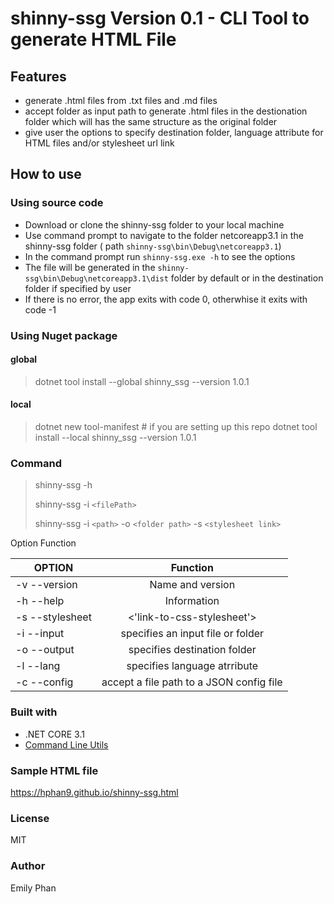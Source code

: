 # shinny-ssg Version 0.1 - CLI Tool to generate HTML File

## Features
* generate .html files from .txt files and .md files
* accept folder as input path to generate .html files in the destionation folder which will has the same structure as the original folder
* give user the options to specify destination folder, language attribute for HTML files and/or stylesheet url link 

## How to use

### Using source code
* Download or clone the shinny-ssg folder to your local machine
* Use command prompt to navigate to the folder netcoreapp3.1 in the shinny-ssg folder ( path `shinny-ssg\bin\Debug\netcoreapp3.1`)
* In the command prompt run `shinny-ssg.exe -h` to see the options
* The file will be generated in the `shinny-ssg\bin\Debug\netcoreapp3.1\dist` folder by default or in the destination folder if specified by user
* If there is no error, the app exits with code 0, otherwhise it exits with code -1

### Using Nuget package
#### global
> dotnet tool install --global shinny_ssg --version 1.0.1
>
#### local
> dotnet new tool-manifest # if you are setting up this repo
> dotnet tool install --local shinny_ssg --version 1.0.1

### Command
> shinny-ssg -h 
> 
> shinny-ssg -i `<filePath>` 
>
> shinny-ssg -i `<path>` -o `<folder path>` -s `<stylesheet link>`

Option	Function
 

| OPTION             | Function                            | 
| ------------------ |:-----------------------------------:| 
| -v --version       | 	Name and version                   | 
| -h --help          |  Information                        |   
| -s --stylesheet    | <'link-to-css-stylesheet'>	       | 
| -i --input         | specifies an input file or folder   | 
| -o --output        | specifies destination folder        | 
| -l --lang          | specifies language atrribute        | 
| -c --config        | accept a file path to a JSON config file |


### Built with
* .NET CORE 3.1
* [Command Line Utils](https://github.com/natemcmaster/CommandLineUtils)

### Sample HTML file 
https://hphan9.github.io/shinny-ssg.html

### License
MIT 

### Author 
Emily Phan 
  
